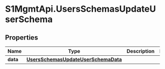 # S1MgmtApi.UsersSchemasUpdateUserSchema

## Properties
Name | Type | Description | Notes
------------ | ------------- | ------------- | -------------
**data** | [**UsersSchemasUpdateUserSchemaData**](UsersSchemasUpdateUserSchemaData.md) |  | 


